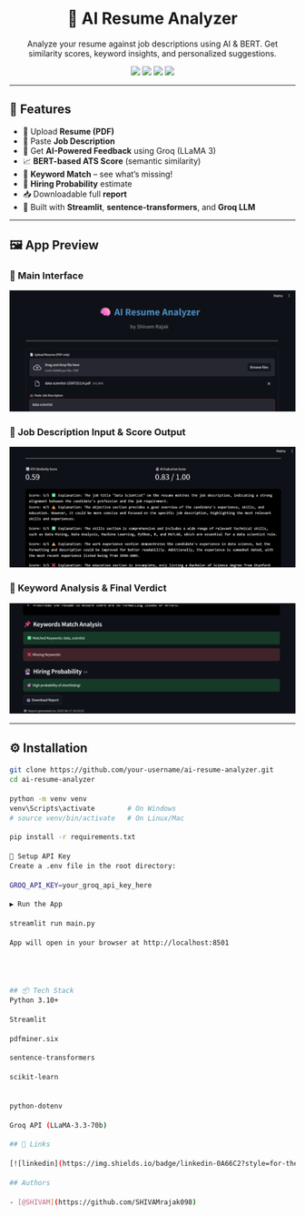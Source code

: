 <h1 align="center">🧠 AI Resume Analyzer</h1>
<p align="center">
  Analyze your resume against job descriptions using AI & BERT. Get similarity scores, keyword insights, and personalized suggestions.
</p>

<p align="center">
  <img src="https://img.shields.io/badge/Python-3.10-blue?style=flat&logo=python">
  <img src="https://img.shields.io/badge/Streamlit-Framework-red?logo=streamlit">
  <img src="https://img.shields.io/badge/Groq-LLM-green">
  <img src="https://img.shields.io/badge/Resume%20Analysis-AI%20Powered-brightgreen">
</p>

---

## 🚀 Features

- 📄 Upload **Resume (PDF)**
- 💼 Paste **Job Description**
- 🤖 Get **AI-Powered Feedback** using Groq (LLaMA 3)
- 📈 **BERT-based ATS Score** (semantic similarity)
- 📌 **Keyword Match** – see what’s missing!
- 🔮 **Hiring Probability** estimate
- 📥 Downloadable full **report**
- 🧠 Built with **Streamlit**, **sentence-transformers**, and **Groq LLM**

---

## 🖼️ App Preview

### 📍 Main Interface
![Main UI](screenshots/Screenshot%202025-06-17%20162531.png)

### 📍 Job Description Input & Score Output
![Job Description](screenshots/Screenshot%202025-06-17%20162618.png)

### 📍 Keyword Analysis & Final Verdict
![Keyword Match](screenshots/Screenshot%202025-06-17%20162642.png)




---

## ⚙️ Installation

```bash
git clone https://github.com/your-username/ai-resume-analyzer.git
cd ai-resume-analyzer

python -m venv venv
venv\Scripts\activate        # On Windows
# source venv/bin/activate   # On Linux/Mac

pip install -r requirements.txt 

🔐 Setup API Key
Create a .env file in the root directory:

GROQ_API_KEY=your_groq_api_key_here

▶️ Run the App

streamlit run main.py

App will open in your browser at http://localhost:8501




## 📦 Tech Stack
Python 3.10+

Streamlit

pdfminer.six

sentence-transformers

scikit-learn


python-dotenv

Groq API (LLaMA-3.3-70b)

## 🔗 Links

[![linkedin](https://img.shields.io/badge/linkedin-0A66C2?style=for-the-badge&logo=linkedin&logoColor=white)](https://www.linkedin.com/in/shivam-rajak-3177102b8)

## Authors

- [@SHIVAM](https://github.com/SHIVAMrajak098)


